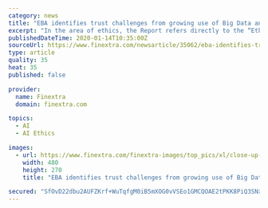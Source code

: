 ```yaml
---
category: news
title: "EBA identifies trust challenges from growing use of Big Data and AI in finance"
excerpt: "In the area of ethics, the Report refers directly to the “Ethics guidelines for trustworthy AI” developed by the EU High-Level Expert Group on AI set by the European Commission. This content has been selected, created and edited by the Finextra editorial team based upon its relevance and interest to our community."
publishedDateTime: 2020-01-14T10:35:00Z
sourceUrl: https://www.finextra.com/newsarticle/35062/eba-identifies-trust-challenges-from-growing-use-of-big-data-and-ai-in-finance
type: article
quality: 35
heat: 35
published: false

provider:
  name: Finextra
  domain: finextra.com

topics:
  - AI
  - AI Ethics

images:
  - url: https://www.finextra.com/finextra-images/top_pics/xl/close-up-cogs-gears-149387.jpg
    width: 480
    height: 270
    title: "EBA identifies trust challenges from growing use of Big Data and AI in finance"

secured: "SfOvD22dbu2AUFZKrf+WuTqfgM0iB5mXOG0vVSEo1GMCQOAE2tPKK8PiQ3SNxn/of/LbUAhUteoDVbi2mc77HIydjEDXG/BrHOwdXah3/q3eiBDn8/dwKc9rPSh2VQTQhignCrhgB3E9B8NGe8s3LEFRm7jJyVmZTdb1IUf5Fj76Nsv86Eos/MbPvQZqrTrV4KdSt4eCrjHOtShEaKY8O4MuzjT7nVxb56MkznEzp4+r9lHO7uq7zdPS2w5fbXPsmrQmgN21cyh8MkQHDbry25Q3s42cMqneCdoyfn3J13H7yIxVpwAubrupakjG25gaepYyjDj1j8wT57wr72GjLG/8njwZXIPqCeH3xknSvLiu9TBebtGeijziDVV6Fphhsui2tL2MMipufKiEde0WPsey5Is8kEZs8r/eScQRp6FcwT/abI33Fh9XiJenUj07lNn7C4/CjuzF9mnrr25g9g==;mGmewcNoI6Q5EOe9ytt4/A=="
---
```


